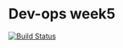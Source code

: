 # Dev-ops week5

[![Build Status](https://travis-ci.org/Vincent-hide/week05_comp3104_lab_exec.svg?branch=master)](https://travis-ci.org/Vincent-hide/week05_comp3104_lab_exec)